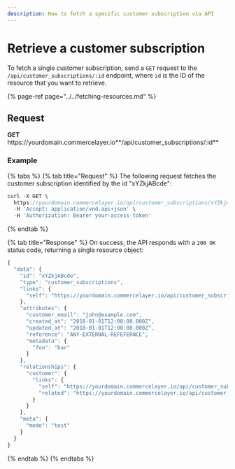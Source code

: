 ```yaml
---
description: How to fetch a specific customer subscription via API
---
```


# Retrieve a customer subscription

To fetch a single customer subscription, send a `GET` request to the `/api/customer_subscriptions/:id` endpoint, where `id` is the ID of the resource that you want to retrieve.

{% page-ref page="../../fetching-resources.md" %}

## Request

**GET** https://<i></i>yourdomain.commercelayer.io**/api/customer_subscriptions/:id**

### **Example**

{% tabs %}
{% tab title="Request" %}
The following request fetches the customer subscription identified by the id "xYZkjABcde":

```javascript
curl -X GET \
  https://yourdomain.commercelayer.io/api/customer_subscriptions/xYZkjABcde \
  -H 'Accept: application/vnd.api+json' \
  -H 'Authorization: Bearer your-access-token'
```
{% endtab %}

{% tab title="Response" %}
On success, the API responds with a `200 OK` status code, returning a single resource object:

```javascript
{
  "data": {
    "id": "xYZkjABcde",
    "type": "customer_subscriptions",
    "links": {
      "self": "https://yourdomain.commercelayer.io/api/customer_subscriptions/xYZkjABcde"
    },
    "attributes": {
      "customer_email": "john@example.com",
      "created_at": "2018-01-01T12:00:00.000Z",
      "updated_at": "2018-01-01T12:00:00.000Z",
      "reference": "ANY-EXTERNAL-REFEFERNCE",
      "metadata": {
        "foo": "bar"
      }
    },
    "relationships": {
      "customer": {
        "links": {
          "self": "https://yourdomain.commercelayer.io/api/customer_subscriptions/xYZkjABcde/relationships/customer",
          "related": "https://yourdomain.commercelayer.io/api/customer_subscriptions/xYZkjABcde/customer"
        }
      }
    },
    "meta": {
      "mode": "test"
    }
  }
}
```
{% endtab %}
{% endtabs %}
